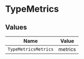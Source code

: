 # TypeMetrics


## Values

| Name                 | Value                |
| -------------------- | -------------------- |
| `TypeMetricsMetrics` | metrics              |